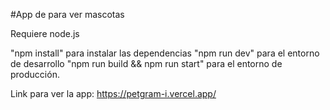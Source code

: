#App de para ver mascotas

Requiere node.js

"npm install" para instalar las dependencias 
"npm run dev" para el entorno de desarrollo 
"npm run build && npm run start" para el entorno de producción.

Link para ver la app: https://petgram-i.vercel.app/